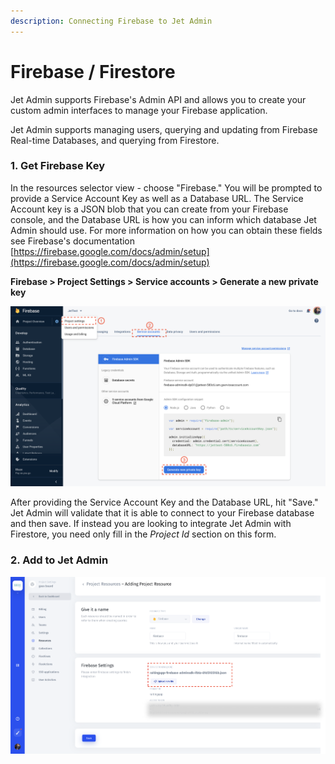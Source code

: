 ```yaml
---
description: Connecting Firebase to Jet Admin
---
```


# Firebase / Firestore

Jet Admin supports Firebase's Admin API and allows you to create your custom admin interfaces to manage your Firebase application.

Jet Admin supports managing users, querying and updating from Firebase Real-time Databases, and querying from Firestore.

### 1. Get Firebase Key

In the resources selector view - choose "Firebase." You will be prompted to provide a Service Account Key as well as a Database URL. The Service Account key is a JSON blob that you can create from your Firebase console, and the Database URL is how you can inform which database Jet Admin should use. For more information on how you can obtain these fields see Firebase's documentation [https://firebase.google.com/docs/admin/setup](https://firebase.google.com/docs/admin/setup)

**Firebase &gt; Project Settings &gt; Service accounts &gt; Generate a new private key**

![](../../.gitbook/assets/screen-shot-2020-02-14-at-6.21.29-pm.png)

After providing the Service Account Key and the Database URL, hit "Save." Jet Admin will validate that it is able to connect to your Firebase database and then save. If instead you are looking to integrate Jet Admin with Firestore, you need only fill in the _Project Id_ section on this form.



### 2. Add to Jet Admin

![](../../.gitbook/assets/group%20%281%29.png)

